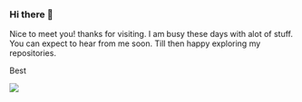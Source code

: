 ### Hi there 👋

Nice to meet you! thanks for visiting. I am busy these days with alot of stuff. You can expect to hear from me soon.
Till then happy exploring my repositories.

Best

![](https://komarev.com/ghpvc/?username=maqboolkhan&color=green&style=plastic)
<!--
**maqboolkhan/maqboolkhan** is a ✨ _special_ ✨ repository because its `README.md` (this file) appears on your GitHub profile.

Here are some ideas to get you started:

- 🔭 I’m currently working on ...
- 🌱 I’m currently learning ...
- 👯 I’m looking to collaborate on ...
- 🤔 I’m looking for help with ...
- 💬 Ask me about ...
- 📫 How to reach me: ...
- 😄 Pronouns: ...
- ⚡ Fun fact: ...
-->
